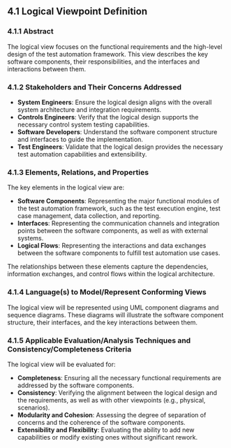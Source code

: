 ## 4.1 Logical Viewpoint Definition

### 4.1.1 Abstract
The logical view focuses on the functional requirements and the high-level design of the test automation framework. This view describes the key software components, their responsibilities, and the interfaces and interactions between them.

### 4.1.2 Stakeholders and Their Concerns Addressed

- **System Engineers**: Ensure the logical design aligns with the overall system architecture and integration requirements. 
- **Controls Engineers**: Verify that the logical design supports the necessary control system testing capabilities. 
- **Software Developers**: Understand the software component structure and interfaces to guide the implementation. 
- **Test Engineers**: Validate that the logical design provides the necessary test automation capabilities and extensibility.

### 4.1.3 Elements, Relations, and Properties
The key elements in the logical view are:

- **Software Components**: Representing the major functional modules of the test automation framework, such as the test execution engine, test case management, data collection, and reporting. 
- **Interfaces**: Representing the communication channels and integration points between the software components, as well as with external systems. 
- **Logical Flows**: Representing the interactions and data exchanges between the software components to fulfill test automation use cases.

The relationships between these elements capture the dependencies, information exchanges, and control flows within the logical architecture.

### 4.1.4 Language(s) to Model/Represent Conforming Views
The logical view will be represented using UML component diagrams and sequence diagrams. These diagrams will illustrate the software component structure, their interfaces, and the key interactions between them.

### 4.1.5 Applicable Evaluation/Analysis Techniques and Consistency/Completeness Criteria
The logical view will be evaluated for:

- **Completeness**: Ensuring all the necessary functional requirements are addressed by the software components.
- **Consistency**: Verifying the alignment between the logical design and the requirements, as well as with other viewpoints (e.g., physical, scenarios).
- **Modularity and Cohesion**: Assessing the degree of separation of concerns and the coherence of the software components.
- **Extensibility and Flexibility**: Evaluating the ability to add new capabilities or modify existing ones without significant rework.